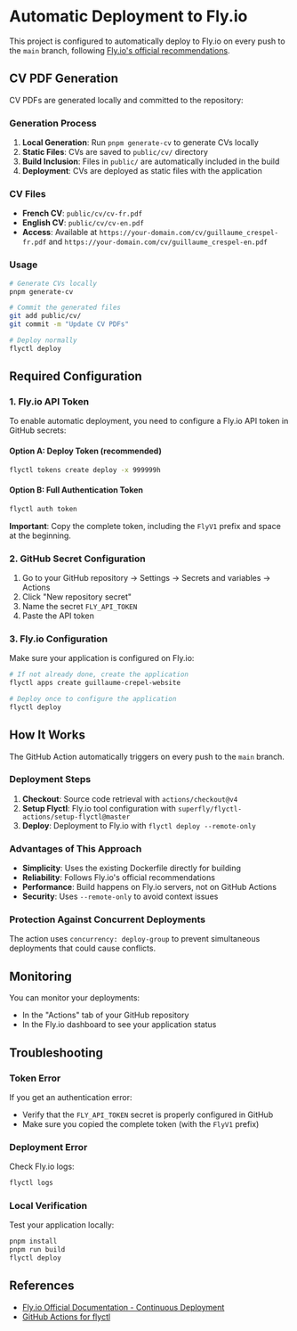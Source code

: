 # Automatic Deployment to Fly.io

This project is configured to automatically deploy to Fly.io on every push to the `main` branch, following [Fly.io's official recommendations](https://fly.io/docs/launch/continuous-deployment-with-github-actions/).

## CV PDF Generation

CV PDFs are generated locally and committed to the repository:

### Generation Process

1. **Local Generation**: Run `pnpm generate-cv` to generate CVs locally
2. **Static Files**: CVs are saved to `public/cv/` directory
3. **Build Inclusion**: Files in `public/` are automatically included in the build
4. **Deployment**: CVs are deployed as static files with the application

### CV Files

- **French CV**: `public/cv/cv-fr.pdf`
- **English CV**: `public/cv/cv-en.pdf`
- **Access**: Available at `https://your-domain.com/cv/guillaume_crespel-fr.pdf` and `https://your-domain.com/cv/guillaume_crespel-en.pdf`

### Usage

```bash
# Generate CVs locally
pnpm generate-cv

# Commit the generated files
git add public/cv/
git commit -m "Update CV PDFs"

# Deploy normally
flyctl deploy
```

## Required Configuration

### 1. Fly.io API Token

To enable automatic deployment, you need to configure a Fly.io API token in GitHub secrets:

#### Option A: Deploy Token (recommended)
```bash
flyctl tokens create deploy -x 999999h
```

#### Option B: Full Authentication Token
```bash
flyctl auth token
```

**Important**: Copy the complete token, including the `FlyV1` prefix and space at the beginning.

### 2. GitHub Secret Configuration

1. Go to your GitHub repository → Settings → Secrets and variables → Actions
2. Click "New repository secret"
3. Name the secret `FLY_API_TOKEN`
4. Paste the API token

### 3. Fly.io Configuration

Make sure your application is configured on Fly.io:

```bash
# If not already done, create the application
flyctl apps create guillaume-crepel-website

# Deploy once to configure the application
flyctl deploy
```

## How It Works

The GitHub Action automatically triggers on every push to the `main` branch.

### Deployment Steps

1. **Checkout**: Source code retrieval with `actions/checkout@v4`
2. **Setup Flyctl**: Fly.io tool configuration with `superfly/flyctl-actions/setup-flyctl@master`
3. **Deploy**: Deployment to Fly.io with `flyctl deploy --remote-only`

### Advantages of This Approach

- **Simplicity**: Uses the existing Dockerfile directly for building
- **Reliability**: Follows Fly.io's official recommendations
- **Performance**: Build happens on Fly.io servers, not on GitHub Actions
- **Security**: Uses `--remote-only` to avoid context issues

### Protection Against Concurrent Deployments

The action uses `concurrency: deploy-group` to prevent simultaneous deployments that could cause conflicts.

## Monitoring

You can monitor your deployments:
- In the "Actions" tab of your GitHub repository
- In the Fly.io dashboard to see your application status

## Troubleshooting

### Token Error
If you get an authentication error:
- Verify that the `FLY_API_TOKEN` secret is properly configured in GitHub
- Make sure you copied the complete token (with the `FlyV1` prefix)

### Deployment Error
Check Fly.io logs:
```bash
flyctl logs
```

### Local Verification
Test your application locally:
```bash
pnpm install
pnpm run build
flyctl deploy
```

## References

- [Fly.io Official Documentation - Continuous Deployment](https://fly.io/docs/launch/continuous-deployment-with-github-actions/)
- [GitHub Actions for flyctl](https://github.com/superfly/flyctl-actions) 